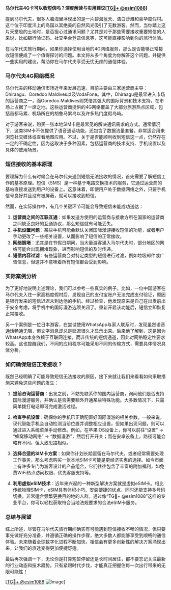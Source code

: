 **马尔代夫4G卡可以收短信吗？深度解读与实用建议[[TG💪+ @esim1088](https://t.me/s/esim1088)]**

提到马尔代夫，很多人脑海里浮现出的是一片碧海蓝天、洁白沙滩和豪华度假村。这个位于印度洋上的岛国以其绝美的自然风光吸引了无数游客。然而，当你踏上这片天堂般的土地时，是否担心过通讯问题？尤其是对于那些需要接收重要短信的人来说，比如银行验证码、社交平台登录信息等，这可能直接影响到你的旅行体验。

在马尔代夫旅行期间，如果你选择使用当地的4G网络服务，那么是否能够正常接收短信便成了一个值得探讨的问题。本文将从多个角度为你解答这个问题，并提供一些实用的建议，帮助你在马尔代夫享受无忧无虑的通信体验。

### 马尔代夫4G网络概况

马尔代夫的移动通信市场近年来发展迅速，目前主要由三家运营商主导：Dhiraagu、Ooredoo Maldives以及VodaFone。其中，Dhiraagu是最早进入市场的运营商之一，而Ooredoo Maldives则凭借其强大的国际背景和技术支持，在市场上占据了一席之地。这些运营商提供的4G网络覆盖了大部分旅游热点区域，包括首都马累、机场所在的胡鲁马累岛以及许多热门度假岛屿。

对于游客来说，购买一张本地SIM卡是最常见的解决通讯需求的方式。通常情况下，这类SIM卡不仅提供了语音通话功能，还包含了数据流量套餐，非常适合用来浏览社交媒体或查看地图应用。不过，关于是否能顺利收到短信这一点，仍然存在一定的不确定性，因为这取决于多种因素，包括运营商的技术支持、手机设置以及具体的使用场景。

### 短信接收的基本原理

要理解为什么有时候会在马尔代夫遇到短信无法接收的情况，首先需要了解短信工作的基本原理。短信（SMS）是一种基于电路交换技术的服务，它通过运营商的基站直接发送到用户的设备上。这意味着，即使用户处于数据网络之外，只要手机信号良好并且没有被屏蔽，就可以接收到短信。

然而，在实际操作中，有几个关键环节可能会导致短信未能成功送达：

1. **运营商之间的互联互通**：如果发送方使用的运营商与接收方所在国家的运营商之间缺乏良好的互通协议，那么短信就有可能丢失。
2. **手机设置问题**：某些手机可能会默认关闭国际漫游接收短信的功能，或者用户手动更改了一些相关设置，从而影响了短信的正常接收。
3. **网络拥堵**：尤其是在节假日期间，当大量游客涌入马尔代夫时，部分地区的网络可能会出现拥堵现象，进而影响短信的及时传递。
4. **短信内容过滤**：有些运营商会对特定类型的短信进行过滤，例如垃圾邮件或广告信息，但这并不意味着所有短信都会受到影响。

### 实际案例分析

为了更好地说明上述理论，我们可以参考一些真实的例子。比如，一位中国游客在马尔代夫入住一家高档度假村后，发现自己的支付宝账户无法完成支付验证，原因是银行发来的短信迟迟未到达他的手机。经过检查，他发现原来是自己在出发前出于安全考虑，将手机中的国际漫游选项关闭了。重新开启该功能后，短信立即恢复正常接收。

另一个案例是一位日本游客，在尝试使用WhatsApp与家人联系时，发现虽然语音通话畅通无阻，但文字消息却总是延迟很久才显示出来。后来他了解到，这是因为WhatsApp本身依赖于互联网连接，而非传统的短信通道，因此对网络稳定性要求较高。这也提醒我们，不同的应用程序可能采用不同的传输方式，需要具体情况具体分析。

### 如何确保短信正常接收？

既然已经明确了可能导致短信无法接收的原因，接下来就让我们来看看如何采取措施来避免这些问题的发生：

1. **提前咨询运营商**：出发之前，不妨先联系你的国内运营商，询问他们是否支持国际漫游服务，并确认是否需要额外开通某些特殊功能。大多数情况下，只需简单拨打电话即可完成激活过程。
   
2. **检查手机设置**：确保你的手机已正确配置好国际漫游的相关参数。一般来说，现代智能手机会自动检测当前位置并调整相应设置，但如果出现问题，则可以通过进入系统菜单手动修改。例如，在苹果iOS设备上，你可以前往“设置” -> “蜂窝移动网络” -> “数据漫游”，然后打开开关；而在安卓设备上，路径可能会略有不同，但大致思路相似。

3. **选择合适的SIM卡方案**：如果你计划长期逗留在马尔代夫，或者经常需要处理工作事务，那么考虑购买一张本地SIM卡可能是更经济实惠的选择。如今市面上有许多专门为游客设计的产品组合，它们往往包含了丰富的附加福利，如免费WiFi热点访问权限、优先客服支持等。

4. **利用虚拟eSIM技术**：近年来兴起的一种新型解决方案就是虚拟eSIM卡。相比传统物理SIM卡，eSIM具有体积小巧、安装便捷的优点，同时还能支持多号码切换，非常适合频繁更换目的地的人群。通过像“TG💪+ @esim1088”这样的专业平台，你可以轻松获取符合当地法规要求的合法eSIM卡服务。

### 总结与展望

综上所述，尽管在马尔代夫旅行期间确实有可能遇到短信接收不畅的情况，但只要事先做好充分准备，并遵循正确的操作步骤，绝大多数人都能够享受到顺畅的通信体验。未来随着全球数字化进程不断加快，相信会有更多创新性的解决方案涌现出来，让我们的旅途变得更加便捷舒适。

最后再次强调一下，无论你是打算短暂停留还是长时间居住，都不要忘记关注最新的行业动态和技术趋势。只有紧跟时代步伐，才能真正把握住每一次出行带来的无限可能性！

[[TG💪+ @esim1088](https://t.me/s/esim1088) ![Image](https://i.postimg.cc/4NQfJmqS/Snipaste-2025-05-13-00-14-12.png)]